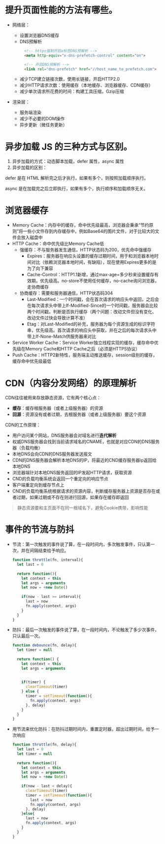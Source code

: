 # 提升页面性能的方法有哪些。

* 网络层：
  * 设置浏览器DNS缓存
  * DNS预解析
    ```html
      <!-- https强制开启a标签DNS预解析 -->
      <meta http-equiv="x-dns-prefetch-control" content="on">
    
      <!-- 开启DNS预解析 -->
      <link rel="dns-prefetch" href="//host_name_to_prefetch.com">
    ```
  * 减少TCP建立链接次数，使用长链接，开启HTTP2.0
  * 减少HTTP请求次数：使用缓存（本地缓存、浏览器缓存、CDN缓存）
  * 减少单次请求所花费的时间：构建工具压缩，Gzip压缩

* 渲染层：

  * 服务端渲染
  * 减少不必要的DOM操作
  * 异步更新（微任务更新）

# 异步加载 JS 的三种方式与区别。

1. 异步加载的方式：动态脚本加载，defer 属性，async 属性
2. 异步加载的区别：

  defer 是在 HTML 解析完之后才执行，如果有多个，则按照加载顺序执行。

  async 是在加载完之后立即执行，如果有多个，执行顺序和加载顺序无关。

# 浏览器缓存

* Memory Cache：内存中的缓存，命中优先级最高，浏览器会秉承“节约原则”将一些小文件存到内存缓存中，例如Base64的图片文件，对于比较大的文件会放入磁盘中
* HTTP Cache：命中优先级比Memory Cache低
  * 强缓存：不与服务器发生通信，HTTP状态码为200，优先命中强缓存
    * Expires：服务器在响应头设置的缓存过期时间，用于和浏览器本地时间对比（依赖浏览器本地时间，有缺陷），现在使用Expires更多的是为了向下兼容
    * Cache-Control：HTTP1.1新增，通过max-age=多少秒来设置缓存有效期，优先级高。no-store不使用任何缓存，no-cache询问浏览器，走协商缓存
  * 协商缓存：需要和服务器通信，HTTP状态码304
    * Last-Modified：一个时间戳，会在首次请求的响应头中返回，之后会在每次请求头中带上If-Modified-Since的一个时间戳，服务器会比较两个时间戳，判断是否执行缓存（两个问题：改动文件但没有变化、改动文件过快会导致计算不准）
    * Etag：对Last-Modified的补充，服务器为每个资源生成的标识字符串，优先级高。首次请求的响应头中获取，并在之后的每次请求头中带上If-None-Match供服务器来对比
* Service Worker Cache：Service Worker独立线程实现的缓存，缓存命中优先级在Memory Cache和HTTP Cache之后（必须是HTTPS协议）
* Push Cache：HTTP2新特性，服务端主动推送缓存，session级别的缓存，缓存命中优先级最低

# CDN（内容分发网络）的原理解析

CDN往往被用来存放静态资源，它有两个核心点：

* **缓存**：缓存根服务器（或者上级服务器）的资源
* **回源**：资源没有或者过期，去根服务器（或者上级服务器）要这个资源

CDN的工作原理：

* 用户访问某个网站，DNS服务器会对域名进行**迭代解析**
* 权威DNS服务器会找到当前请求域名的CNAME，也就是对应CDN的DNS服务器（负载均衡）
* 本地DNS会向CDN的DNS服务器发送报文
* CDN的DNS服务器会解析本地DNS的IP，将最近的CND缓存服务器ip返回给本地DNS
* 浏览器端针对本地DNS服务返回的IP发起HTTP请求，获取资源
* CND的负载均衡系统会返回一个重定向的响应节点
* 客户端重定向到缓存节点上
* CND的负载均衡系统根据请求的资源内容，判断缓存服务器上资源是否存在或者过期，如果过期或不存在则进行回源，如果存在缓存即返回

> 静态资源要和主页面不在同一根域名下，避免Cookie携带，影响性能

# 事件的节流与防抖

* 节流：第一次触发的事件说了算，在一段时间内，多次触发事件，只认第一次，并在间隔结束给予响应。

  ```javascript
  function throttle(fn, interval){
    let last = 0
    
    return function(){
      let context = this
      let args = arguments
      let now = +new Date()
      
      if(now - last >= interval){
        last = now
        fn.apply(context, args)
      }
    }
  }
  ```

* 防抖：最后一次触发的事件说了算，在一段时间内，不论触发了多少次事件，只认最后一次。

  ```javascript
  function debounce(fn, delay){
    let timer = null
    
    return function() {
      let context = this
      let args = arguments
      
      
      if(timer) {
        clearTimeout(timer)
      } else {
        timer = setTimeout(function(){
          fn.apply(context, args)
        }, delay)
      }
    }
  }
  ```

* 用节流来优化防抖：在防抖过期时间内，重置定时器，超出过期时间，给予一次响应

  ```javascript
  function throttle(fn, delay){
    let last = 0
    let timer = null
    
    return function(){
      let context = this
      let args = arguments
      let now = +new Date()
      
      if(now - last < delay){
        clearTimeout(timer)
        timer = setTimeout(function(){
          last = now
          fn.apply(context, args)
        }, delay)
      }else{
        last = now
        fn.apply(context, args)
      }
    }
  }
  ```

